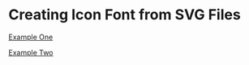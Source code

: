 # Creating Icon Font from SVG Files
[Example One](https://kiko.io/post/Creating-Icon-Font-from-SVG-Files/)

[Example Two](https://dev.to/brunnerlivio/create-an-icon-web-font-for-your-design-system-1ei6)